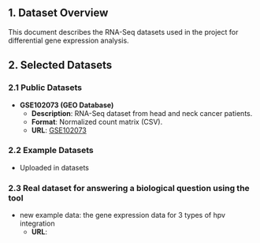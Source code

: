 ## 1. Dataset Overview  
This document describes the RNA-Seq datasets used in the project for differential gene expression analysis.  

## 2. Selected Datasets  
### **2.1 Public Datasets**  
- **GSE102073 (GEO Database)**  
  - **Description**: RNA-Seq dataset from head and neck cancer patients.  
  - **Format**: Normalized count matrix (CSV).  
  - **URL**: [GSE102073](https://www.ncbi.nlm.nih.gov/geo/query/acc.cgi?acc=GSE102073)  


### **2.2 Example Datasets**  
- Uploaded in datasets
### **2.3 Real dataset for answering a biological question using the tool**
- new example data: the gene expression data for 3 types of hpv integration
  - **URL**:
